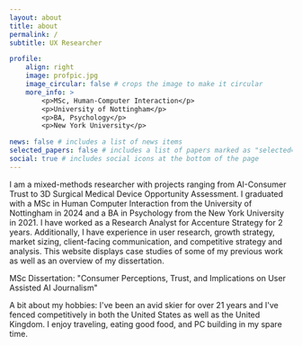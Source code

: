 ```yaml
---
layout: about
title: about
permalink: /
subtitle: UX Researcher

profile:
    align: right
    image: profpic.jpg
    image_circular: false # crops the image to make it circular
    more_info: >
        <p>MSc, Human-Computer Interaction</p>
        <p>University of Nottingham</p>
        <p>BA, Psychology</p>
        <p>New York University</p>

news: false # includes a list of news items
selected_papers: false # includes a list of papers marked as "selected={true}"
social: true # includes social icons at the bottom of the page
---
```


I am a mixed-methods researcher with projects ranging from AI-Consumer Trust to 3D Surgical Medical Device Opportunity Assessment. I graduated with a MSc in Human Computer Interaction from the University of Nottingham in 2024 and a BA in Psychology from the New York University in 2021. I have worked as a Research Analyst for Accenture Strategy for 2 years. Additionally, I have experience in user research, growth strategy, market sizing, client-facing communication, and competitive strategy and analysis. This website displays case studies of some of my previous work as well as an overview of my dissertation.

MSc Dissertation: "Consumer Perceptions, Trust, and Implications on User Assisted AI Journalism"

A bit about my hobbies: I've been an avid skier for over 21 years and I've fenced competitively in both the United States as well as the United Kingdom. I enjoy traveling, eating good food, and PC building in my spare time.
